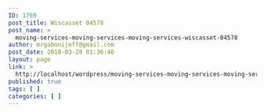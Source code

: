 ```yaml
---
ID: 1769
post_title: Wiscasset 04578
post_name: >
  moving-services-moving-services-moving-services-wiscasset-04578
author: mrgabonijeff@gmail.com
post_date: 2018-03-28 01:36:46
layout: page
link: >
  http://localhost/wordpress/moving-services-moving-services-moving-services-wiscasset-04578/
published: true
tags: [ ]
categories: [ ]
---
```


